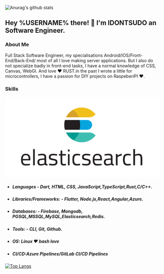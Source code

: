 ![Anurag's github stats](https://github-readme-stats.vercel.app/api?username=idontsudo&show_icons=true&count_private=true&include_all_commits)
## Hey %USERNAME% there! :wave:  I'm IDONTSUDO an  Software Engineer.

### About Me
Full Stack Software Engineer, my specialisations Android/IOS/Front-End/Back-End/ most of all I love making server applications. But I also do not specialize badly in front-end tasks, I have a normal knowledge of CSS, Canvas, WebGl. And love ❤ RUST.in the past I wrote a little for microcontrollers, I have a passion for DIY projects on RaspeberiPI ❤.

### Skills
![alt text](https://github.com/IDONTSUDO/img/blob/main/db/Elasticsearch-Logo-Color-V.png?raw=true=250x250)


- #####   Languages - Dart, HTML, CSS, JavaScript,TypeScript,Rust,C/C++.

- ##### Libraries/Frameworks: - Flutter, Node.js,React,Angular,Azure.

- ##### Databases: - Firebase, Mongodb, PGSQL,MSSQL,MySQL,Elasticsearch,Redis.

- ##### Tools: - CLI, Git, Github.
- ##### OS: Linux ❤ bash love 
- ##### CI/CD:Azure Pipelines/GitLab CI/CD Pipelines
[![Top Langs](https://github-readme-stats.vercel.app/api/top-langs/?username=anuraghazra&layout=compact)](https://github.com/anuraghazra/github-readme-stats)
